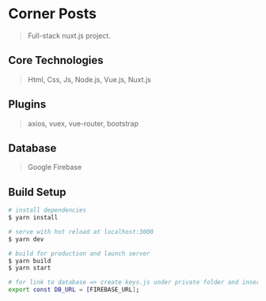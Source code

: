 # Corner Posts
> Full-stack nuxt.js project.

## Core Technologies
> Html, Css, Js, Node.js, Vue.js, Nuxt.js

## Plugins
> axios, vuex, vue-router, bootstrap

## Database
> Google Firebase





## Build Setup

``` bash
# install dependencies
$ yarn install

# serve with hot reload at localhost:3000
$ yarn dev

# build for production and launch server
$ yarn build
$ yarn start

# for link to database => create keys.js under private folder and insert
export const DB_URL = [FIREBASE_URL];



